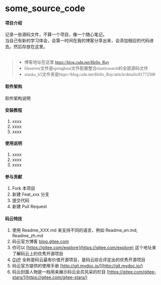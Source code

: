 # some_source_code

#### 项目介绍
记录一些源码文件，不算一个项目，像一个随心笔记。</br>
当自己有新的学习体会，会第一时间在我的博客分享出来，会添加相应的代码进去。然后存放在这里。</br>
</br>
>* <font face="微软雅黑">博客地址在这里 https://blog.csdn.net/Hello_Ray</font> </br>
>* <font face="微软雅黑">fileserver文件是springboot文件配置整合elasticsearch的全部源码文件</font>
>* <font face="微软雅黑"> xiaoka_h5文件夹是https://blog.csdn.net/Hello_Ray/article/details/81772508</font>

#### 软件架构
软件架构说明


#### 安装教程

1. xxxx
2. xxxx
3. xxxx

#### 使用说明

1. xxxx
2. xxxx
3. xxxx

#### 参与贡献

1. Fork 本项目
2. 新建 Feat_xxx 分支
3. 提交代码
4. 新建 Pull Request


#### 码云特技

1. 使用 Readme\_XXX.md 来支持不同的语言，例如 Readme\_en.md, Readme\_zh.md
2. 码云官方博客 [blog.gitee.com](https://blog.gitee.com)
3. 你可以 [https://gitee.com/explore](https://gitee.com/explore) 这个地址来了解码云上的优秀开源项目
4. [GVP](https://gitee.com/gvp) 全称是码云最有价值开源项目，是码云综合评定出的优秀开源项目
5. 码云官方提供的使用手册 [http://git.mydoc.io/](http://git.mydoc.io/)
6. 码云封面人物是一档用来展示码云会员风采的栏目 [https://gitee.com/gitee-stars/](https://gitee.com/gitee-stars/)